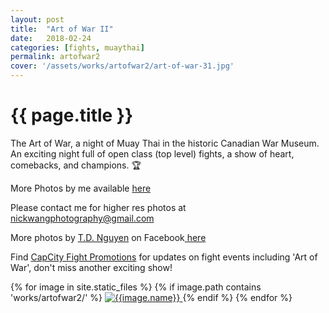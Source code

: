 ```yaml
---
layout: post
title:  "Art of War II"
date:   2018-02-24
categories: [fights, muaythai]
permalink: artofwar2
cover: '/assets/works/artofwar2/art-of-war-31.jpg'
---
```

<link href="css/customimagegallery.css" rel="stylesheet">
<h1>{{ page.title }}</h1>
<p>The Art of War, a night of Muay Thai in the historic Canadian War Museum. An exciting night full of open class (top level) fights, a show of heart, comebacks, and champions. 🏆 </p>
<p>More Photos by me available <a href='https://adobe.ly/2EZy7RT'>here</a></p>
<p>Please contact me for higher res photos at <a href='mailto:nickwangphotography@gmail.com'> nickwangphotography@gmail.com</a> </p>
<p>More photos by <a href='http://www.fotomate.biz'>T.D. Nguyen</a> on Facebook<a href='https://www.facebook.com/media/set/?set=a.349038092244851.1073741831.284339595381368&type=1&l=12172cf16a'> here </a></p>
<p>Find <a href="https://www.facebook.com/CapCity-Fight-Promotions-284339595381368/">CapCity Fight Promotions</a> for updates on fight events including 'Art of War', don't miss another exciting show!</p>


<!--<
section id="modal">
	{% for image in site.static_files %}
	    {% if image.path contains 'works/artofwar2/' %}
	    <div class="modal fade" tabindex="-1" role="dialog" id="index{{forloop.index}}">
		  <div class="modal-dialog modal-lg">
		    <div class="modal-content">
			    <div class="modal-header">
			        <button type="button" class="close" data-dismiss="modal" aria-label="Close"><span aria-hidden="true">&times;</span></button>
			    </div>
				<img src="{{image.path}}" alt="{{image.name}}" id="{{image.path}}"/>
			</div>
		  </div>
		</div><
	    {% endif %}
	{% endfor %}
</section>
-->

<section class="photos">
	{% for image in site.static_files %}
	    {% if image.path contains 'works/artofwar2/' %}
	    <a href="#index{{forloop.index}}" class="mobile-noclick">
			<img src="{{image.path}}" alt="{{image.name}}" id="index{{forloop.index}}"/>
		</a>
		{% endif %}
	{% endfor %}
</section>